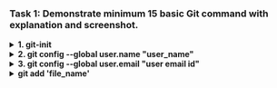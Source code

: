 ### Task 1: Demonstrate minimum 15 basic Git command with explanation and screenshot.
<!-- git-init  -->
<details><summary><b>  1. git-init</b></summary>  
  
```
    1. It is used to initialize the repository. 
    2. Once hit enter after this command, a hidden folder '.git' will be created in the target folder. 
    3. It contains all the backlog references of the current git directories history.
```  
![git_init_image](https://user-images.githubusercontent.com/114586341/193465368-f105958e-6df1-4ad2-b334-5fc54ef652e4.png)
</details>


<!-- git config --global user.name  -->
<details><summary><b>  2. git config --global user.name "user_name"</b></summary>

```    
1. It is used to configure the user name of the github account which we going to work with.
2. It is one time activity required at inital phase of git configuration. If required, can change at any time.
```  
![git_config_user_name](https://user-images.githubusercontent.com/114586341/193466984-2194ef38-24fc-4525-a0c9-3c3fa2e0ccd3.png)
</details>



<!-- git config --global user.email "user email id"  -->
<details><summary><b>  3. git config --global user.email "user email id"</b></summary>
  
```
1. It is used to configure the user email ID of the github account which we going to work with.
2. It is one time activity required at inital phase of git configuration. If required, can change at any time.
```
![git_config_user_email](https://user-images.githubusercontent.com/114586341/193468251-51fac83a-5409-4d41-9999-a8a70b35295a.png)
</details>

<!-- git add <file_name> <.>  -->
<details><summary><b>  git add 'file_name' </b></summary>
  
```
1. It is used to add the changes from working directory to stagging area (pre-commit stage).
2. To add all changes at once, we use (git add .) commad
3. To add changes of particular file, we use (git add file_name) command. Here, file name should be mentioned with extention.

```
![git_add](https://user-images.githubusercontent.com/114586341/193468917-7d166a35-66d4-4bab-834a-9ed17d8e5f34.png)
</details>


